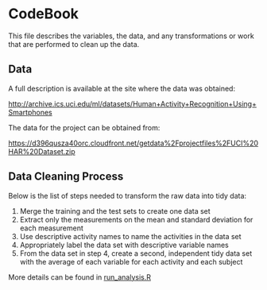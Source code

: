 CodeBook
========

This file describes the variables, the data, and any transformations or
work that are performed to clean up the data.

Data
----

A full description is available at the site where the data was obtained:

<a href="http://archive.ics.uci.edu/ml/datasets/Human+Activity+Recognition+Using+Smartphones" class="uri">http://archive.ics.uci.edu/ml/datasets/Human+Activity+Recognition+Using+Smartphones</a>

The data for the project can be obtained from:

<a href="https://d396qusza40orc.cloudfront.net/getdata%2Fprojectfiles%2FUCI%20HAR%20Dataset.zip" class="uri">https://d396qusza40orc.cloudfront.net/getdata%2Fprojectfiles%2FUCI%20HAR%20Dataset.zip</a>

Data Cleaning Process
---------------------

Below is the list of steps needed to transform the raw data into tidy
data:

1.  Merge the training and the test sets to create one data set
2.  Extract only the measurements on the mean and standard deviation for
    each measurement
3.  Use descriptive activity names to name the activities in the data
    set
4.  Appropriately label the data set with descriptive variable names
5.  From the data set in step 4, create a second, independent tidy data
    set with the average of each variable for each activity and each
    subject

More details can be found in [run\_analysis.R]()
